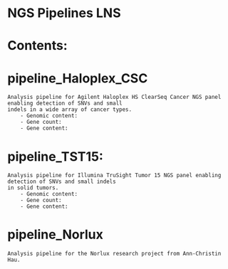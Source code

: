 # NGS Pipelines LNS

# Contents:

# pipeline_Haloplex_CSC
    Analysis pipeline for Agilent Haloplex HS ClearSeq Cancer NGS panel enabling detection of SNVs and small 
    indels in a wide array of cancer types. 
        - Genomic content:
        - Gene count:
        - Gene content:

# pipeline_TST15:
    Analysis pipeline for Illumina TruSight Tumor 15 NGS panel enabling detection of SNVs and small indels 
    in solid tumors.
        - Genomic content:
        - Gene count:
        - Gene content:

# pipeline_Norlux
    Analysis pipeline for the Norlux research project from Ann-Christin Hau.

